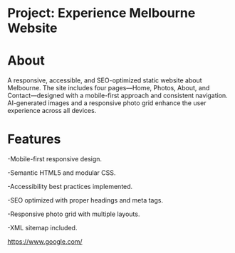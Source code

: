 # Project: Experience Melbourne Website

# About
A responsive, accessible, and SEO-optimized static website about Melbourne. The site includes four pages—Home, Photos, About, and Contact—designed with a mobile-first approach and consistent navigation. AI-generated images and a responsive photo grid enhance the user experience across all devices.

# Features
-Mobile-first responsive design.

-Semantic HTML5 and modular CSS.

-Accessibility best practices implemented.

-SEO optimized with proper headings and meta tags.

-Responsive photo grid with multiple layouts.

-XML sitemap included.

https://www.google.com/
